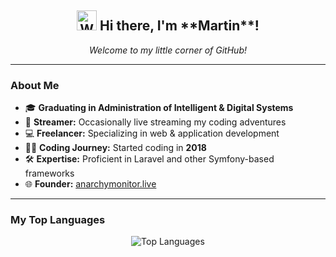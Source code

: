 <h2 align="center">
  <img src="https://cdn3.emoji.gg/emojis/8649_FoxxoTail.gif" height="32px" alt="Waving Emoji" /> Hi there, I'm **Martin**!
</h2>

<p align="center">
  <em>Welcome to my little corner of GitHub!</em>
</p>

---

### About Me

- 🎓 **Graduating in Administration of Intelligent & Digital Systems**
- 🎥 **Streamer:** Occasionally live streaming my coding adventures
- 💻 **Freelancer:** Specializing in web & application development
- 👨‍💻 **Coding Journey:** Started coding in **2018**
- 🛠 **Expertise:** Proficient in Laravel and other Symfony-based frameworks
- 🌐 **Founder:** [anarchymonitor.live](https://anarchymonitor.live)

---

### My Top Languages

<p align="center">
  <img src="https://private-readme-stats-lovat.vercel.app/api/top-langs/?username=Martinko366&layout=compact&theme=transparent&hide_title=true&hide_border=true" alt="Top Languages" />
</p>
